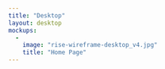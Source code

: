 ```yaml
---
title: "Desktop"
layout: desktop
mockups:
  -
    image: "rise-wireframe-desktop_v4.jpg"
    title: "Home Page"
---
```

